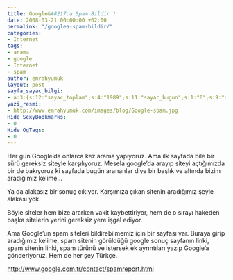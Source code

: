 ```yaml
---
title: Google&#8217;a Spam Bildir !
date: 2008-03-21 00:00:00 +02:00
permalink: "/googlea-spam-bildir/"
categories:
- İnternet
tags:
- arama
- google
- İnternet
- spam
author: emrahyumuk
layout: post
sayfa_sayac_bilgi:
- a:3:{s:12:"sayac_toplam";s:4:"1989";s:11:"sayac_bugun";s:1:"0";s:9:"son_okuma";s:10:"1364869474";}
yazi_resmi:
- http://www.emrahyumuk.com/images/blog/Google-spam.jpg
Hide SexyBookmarks:
- 0
Hide OgTags:
- 0
---
```


Her gün Google&#8217;da onlarca kez arama yapıyoruz. Ama ilk sayfada bile bir sürü gereksiz siteyle karşılıyoruz. Mesela google&#8217;da arayıp siteyi açtığımızda bir de bakıyoruz ki sayfada bugün arananlar diye bir başlık ve altında bizim aradığımız kelime&#8230;

Ya da alakasız bir sonuç çıkıyor. Karşımıza çıkan sitenin aradığımız şeyle alakası yok.

Böyle siteler hem bize ararken vakit kaybettiriyor, hem de o sırayı hakeden başka sitelerin yerini gereksiz yere işgal ediyor.

<!--more-->

Ama Google&#8217;un spam siteleri bildirebilmemiz için bir sayfası var. Buraya girip aradığımız kelime, spam sitenin görüldüğü google sonuç sayfanın linki, spam sitenin linki, spam türünü ve istersek ek ayrıntıları yazıp Google&#8217;a gönderiyoruz. Hem de her şey Türkçe.

<a href="http://www.google.com.tr/contact/spamreport.html" target="_blank">http://www.google.com.tr/contact/spamreport.html</a>